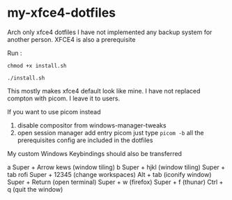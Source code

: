 # my-xfce4-dotfiles
Arch only xfce4 dotfiles I have not implemented any backup system for another person.
XFCE4 is also a prerequisite


Run :

`chmod +x install.sh`

`./install.sh`

This mostly makes xfce4 default look like mine. I have not replaced compton with picom. I leave it to users. 

If you want to use picom instead 
1. disable compositor from windows-manager-tweaks
2. open session manager add entry picom just type `picom -b` all the prerequisites config are included in the dotfiles


My custom Windows Keybindings should also be transferred 

a Super + Arrow kews (window tiling)
b Super + hjkl (window tiling)
Super + tab rofi
Super + 12345 (change workspaces)
Alt + tab (iconify window)
Super + Return (open terminal)
Super + w (firefox)
Super + f (thunar)
Ctrl + q (quit the window)


